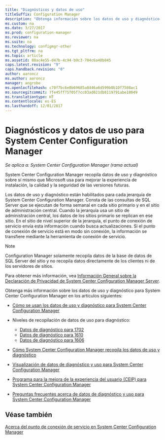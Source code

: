 ```yaml
---
title: "Diagnósticos y datos de uso"
titleSuffix: Configuration Manager
description: "Obtenga información sobre los datos de uso y diagnóstico que System Center Configuration Manager recopila sobre sí mismo."
ms.custom: na
ms.date: 3/27/2017
ms.prod: configuration-manager
ms.reviewer: na
ms.suite: na
ms.technology: configmgr-other
ms.tgt_pltfrm: na
ms.topic: article
ms.assetid: 88ac4e55-d47b-4c94-b9c3-704c6a48b845
caps.latest.revision: "9"
caps.handback.revision: "0"
author: aaroncz
ms.author: aaroncz
manager: angrobe
ms.openlocfilehash: c70f7bc6e0b69685a8446a6d599b0b10f7508ac1
ms.sourcegitcommit: 7fe45ff75f05f7cc03ad021db8119791abe18049
ms.translationtype: HT
ms.contentlocale: es-ES
ms.lasthandoff: 12/01/2017
---
```

# <a name="diagnostics-and-usage-data-for-system-center-configuration-manager"></a>Diagnósticos y datos de uso para System Center Configuration Manager

*Se aplica a: System Center Configuration Manager (rama actual)*

System Center Configuration Manager recopila datos de uso y diagnóstico sobre sí mismo que Microsoft usa para mejorar la experiencia de instalación, la calidad y la seguridad de las versiones futuras.  

 Los datos de uso y diagnóstico están habilitados para cada jerarquía de System Center Configuration Manager. Consta de las consultas de SQL Server que se ejecutan de forma semanal en cada sitio primario y en el sitio de administración central. Cuando la jerarquía usa un sitio de administración central, los datos de los sitios primario se replican en ese sitio. En el sitio de nivel superior de la jerarquía, el punto de conexión de servicio envía esta información cuando busca actualizaciones. Si el punto de conexión de servicio está en modo sin conexión, la información se transfiere mediante la herramienta de conexión de servicio.  

> [!NOTE]  
>  Configuration Manager solamente recopila datos de la base de datos de SQL Server del sitio y no recopila datos directamente de los clientes ni de los servidores de sitios.  

 Para obtener más información, vea [Información General sobre la Declaración de Privacidad de System Center Configuration Manager Server](http://go.microsoft.com/fwlink/?LinkID=626527).  

 Obtenga más información sobre los datos de uso y diagnóstico para System Center Configuration Manager en los artículos siguientes:  

-   [Cómo se usan los datos de uso y diagnóstico para System Center Configuration Manager](../../../core/plan-design/diagnostics/how-diagnostics-and-usage-data-is-used.md)  

-   Niveles de recopilación de datos de uso para diagnóstico:
    - [Datos de diagnóstico para 1702](/sccm/core/plan-design/diagnostics/levels-of-diagnostic-usage-data-collection-1702)      
    - [Datos de diagnóstico para 1610](/sccm/core/plan-design/diagnostics/levels-of-diagnostic-usage-data-collection-1610)  
    - [Datos de diagnóstico para 1606](/sccm/core/plan-design/diagnostics/levels-of-diagnostic-usage-data-collection-1606)    

<!--
    - [Diagnostic data for 1602](/sccm/core/plan-design/diagnostics/levels-of-diagnostic-usage-data-collection-1602)
    - [Diagnostic data for  1511](/sccm/core/plan-design/diagnostics/levels-of-diagnostic-usage-data-collection-1511)
-->

-   [Cómo System Center Configuration Manager recopila los datos de uso y diagnóstico](../../../core/plan-design/diagnostics/how-diagnostics-and-usage-data-is-collected.md)  

-   [Visualización de datos de diagnóstico y uso para System Center Configuration Manager](../../../core/plan-design/diagnostics/view-diagnostics-and-usage-data.md)  

-   [Programa para la mejora de la experiencia del usuario (CEIP) para System Center Configuration Manager](../../../core/plan-design/diagnostics/customer-experience-improvement-program-ceip.md)  

-   [Preguntas frecuentes acerca de datos de diagnóstico y uso para System Center Configuration Manager](../../../core/understand/frequently-asked-questions-about-diagnostics-and-usage-data.md)  

## <a name="see-also"></a>Véase también  
 [Acerca del punto de conexión de servicio en System Center Configuration Manager](../../../core/servers/deploy/configure/about-the-service-connection-point.md)
